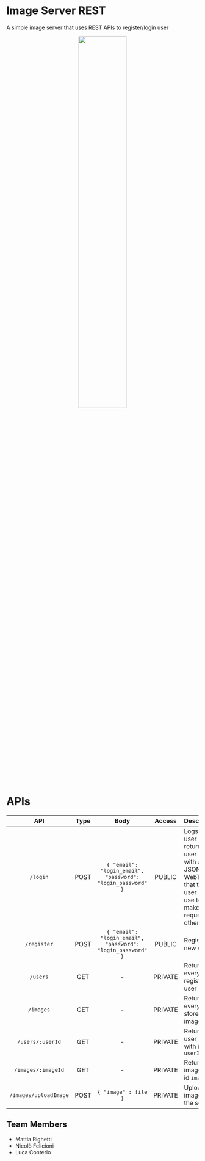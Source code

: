 # Image Server REST
A simple image server that uses REST APIs to register/login user

<p align="center">
  <img src="https://upload.wikimedia.org/wikipedia/commons/thumb/7/7e/Node.js_logo_2015.svg/1182px-Node.js_logo_2015.svg.png" width="50%">
</p>

# APIs

| API                   | Type | Body                                                     | Access  | Description                                                                                                            |
|:-----------------------:|:------:|:----------------------------------------------------------:|:---------:|------------------------------------------------------------------------------------------------------------------------|
| `/login`              | POST | `{ "email": "login_email", "password": "login_password" }` | PUBLIC  | Logs the user and returns the user object with a JSON WebToken that the user has to use to make requests to other APIs |
| `/register`           | POST | `{ "email": "login_email", "password": "login_password" }` | PUBLIC  | Registers a new user                                                                                                   |
| `/users`              | GET  | -                                                        | PRIVATE | Returns every registered user                                                                                          |
| `/images`             | GET  | -                                                        | PRIVATE | Returns every stored image data                                                                                        |
| `/users/:userId`      | GET  | -                                                        | PRIVATE | Returns user data with id `userId`                                                                                     |
| `/images/:imageId`    | GET  | -                                                        | PRIVATE | Returns image with id `imageId`                                                                                        |
| `/images/uploadImage` | POST | `{ "image" : file }`                                                        | PRIVATE | Uploads image to the server                                                                                            |

## Team Members
- Mattia Righetti
- Nicolò Felicioni
- Luca Conterio